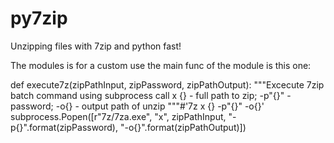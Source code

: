 # py7zip
Unzipping files with 7zip and python fast!

The modules is for a custom use the main func of the module is this one:

def execute7z(zipPathInput, zipPassword, zipPathOutput):
    """Excecute 7zip batch command using subprocess call
       x {} - full path to zip; -p"{}" - password; -o{} - output path of unzip
    """#'7z x {} -p"{}" -o{}'
    subprocess.Popen([r"7z/7za.exe", "x", zipPathInput, "-p{}".format(zipPassword), "-o{}".format(zipPathOutput)])
